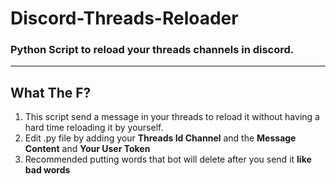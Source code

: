 # Discord-Threads-Reloader
### Python Script to reload your threads channels in discord.

---

## What The F?
1. This script send a message in your threads to reload it without having a hard time reloading it by yourself.
2. Edit .py file by adding your **Threads Id Channel** and the **Message Content** and **Your User Token**
3. Recommended putting words that bot will delete after you send it **like bad words**
